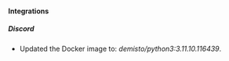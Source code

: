 
#### Integrations

##### Discord
- Updated the Docker image to: *demisto/python3:3.11.10.116439*.




